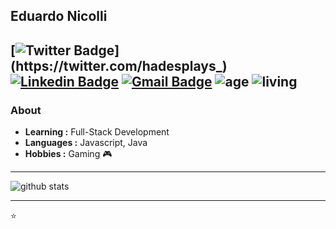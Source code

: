 ## Eduardo Nicolli
[![Twitter Badge](https://img.shields.io/badge/-Twitter-1ca0f1?style=flat-square&logo=twitter&logoColor=white&link=https://twitter.com/hadesplays_)](https://twitter.com/hadesplays_)  [![Linkedin Badge](https://img.shields.io/badge/-Eduardo_Nicolli-blue?style=flat-square&logo=Linkedin&logoColor=white&link=https://br.linkedin.com/in/eduardo-nicolli-a70196167//)](https://br.linkedin.com/in/eduardo-nicolli-a70196167) [![Gmail Badge](https://img.shields.io/badge/-edu.souza.ni@gmail.com-c14438?style=flat-square&logo=Gmail&logoColor=white&link=mailto:ishagupta2103@gmail.com)](mailto:edu.souza.ni@gmail.com) ![age](https://img.shields.io/badge/age-26-blue?style=flat-square) ![living](https://img.shields.io/badge/living-brazil-3c9?style=flat-square)
---------------------------------------------------------------------------------------------------------------------------------------------------------------------------------
### About

-  **Learning :** Full-Stack Development
-  **Languages :** Javascript, Java
-  **Hobbies :** Gaming 🎮


---------------------------------------------------------------------------------------------------------------------------------------------------------------------------------

![github stats](https://github-readme-stats.vercel.app/api?username=hadessama1994&show_icons=true)

---------------------------------------------------------------------------------------------------------------------------------------------------------------------------------


⭐️


